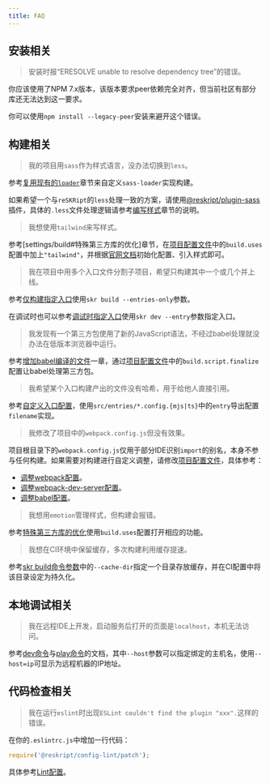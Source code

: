 ```yaml
---
title: FAQ
---
```


## 安装相关

> 安装时报“ERESOLVE unable to resolve dependency tree”的错误。

你应该使用了NPM 7.x版本，该版本要求peer依赖完全对齐，但当前社区有部分库还无法达到这一要求。

你可以使用`npm install --legacy-peer`安装来避开这个错误。

## 构建相关

> 我的项目用`sass`作为样式语言，没办法切换到`less`。

参考[复用现有的`loader`](settings/build#复用现有的loader)章节来自定义`sass-loader`实现构建。

如果希望一个与`reSKRipt`的`less`处理一致的方案，请使用[@reskript/plugin-sass](plugins/sass)插件，具体的`.less`文件处理逻辑请参考[编写样式](app/style)章节的说明。

> 我想使用`tailwind`来写样式。

参考[settings/build#特殊第三方库的优化]章节，在[项目配置文件](settings#配置文件路径)中的`build.uses`配置中加上`"tailwind"`，并根据[官网文档](https://docs.tailwindchina.com/docs/installation#-1)初始化配置、引入样式即可。

> 我在项目中用多个入口文件分割子项目，希望只构建其中一个或几个并上线。

参考[仅构建指定入口](cli/build#仅构建指定入口)使用`skr build --entries-only`参数。

在调试时也可以参考[调试时指定入口](cli/dev#调试其它入口)使用`skr dev --entry`参数指定入口。

> 我发现有一个第三方包使用了新的JavaScript语法，不经过babel处理就没办法在低版本浏览器中运行。

参考[增加babel编译的文件](settings/build#增加babel编译的文件)一章，通过[项目配置文件](settings#配置文件路径)中的`build.script.finalize`配置让babel处理第三方包。

> 我希望某个入口构建产出的文件没有哈希，用于给他人直接引用。

参考[自定义入口配置](advanced/multiple-entry#自定义入口配置)，使用`src/entries/*.config.{mjs|ts}`中的`entry`导出配置`filename`实现。

> 我修改了项目中的`webpack.config.js`但没有效果。

项目根目录下的`webpack.config.js`仅用于部分IDE识别`import`的别名，本身不参与任何构建。如果需要对构建进行自定义调整，请修改[项目配置文件](settings#配置文件路径)，具体参考：

- [调整webpack配置](settings/build#自定义调整webpack配置)。
- [调整webpack-dev-server配置](settings/dev-server#扩展配置)。
- [调整babel配置](settings/build#扩展babel配置)。

> 我想用`emotion`管理样式，但构建会报错。

参考[特殊第三方库的优化](settings/build#特殊第三方库的优化)使用`build.uses`配置打开相应的功能。

> 我想在CI环境中保留缓存，多次构建利用缓存提速。

参考[skr build命令参数](cli/build#参数)中的`--cache-dir`指定一个目录存放缓存，并在CI配置中将该目录设定为持久化。

## 本地调试相关

> 我在远程IDE上开发，启动服务后打开的页面是`localhost`，本机无法访问。

参考[dev命令](cli/dev)与[play命令](cli/play)的文档，其中`--host`参数可以指定绑定的主机名，使用`--host=ip`可显示为远程机器的IP地址。

## 代码检查相关

> 我在运行`eslint`时出现`ESLint couldn't find the plugin "xxx".`这样的错误。

在你的`.eslintrc.js`中增加一行代码：

```javascript
require('@reskript/config-lint/patch');
```

具体参考[Lint配置](cli/lint#自定义配置)。

